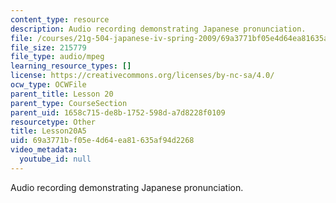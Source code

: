 ```yaml
---
content_type: resource
description: Audio recording demonstrating Japanese pronunciation.
file: /courses/21g-504-japanese-iv-spring-2009/69a3771bf05e4d64ea81635af94d2268_Lesson20A5.mp3
file_size: 215779
file_type: audio/mpeg
learning_resource_types: []
license: https://creativecommons.org/licenses/by-nc-sa/4.0/
ocw_type: OCWFile
parent_title: Lesson 20
parent_type: CourseSection
parent_uid: 1658c715-de8b-1752-598d-a7d8228f0109
resourcetype: Other
title: Lesson20A5
uid: 69a3771b-f05e-4d64-ea81-635af94d2268
video_metadata:
  youtube_id: null
---
```

Audio recording demonstrating Japanese pronunciation.